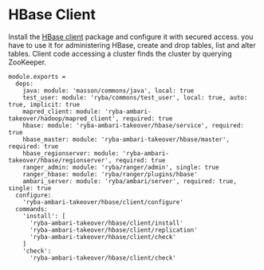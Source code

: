 
# HBase Client

Install the [HBase client](https://hbase.apache.org/apidocs/org/apache/hadoop/hbase/client/package-summary.html) package and configure it with secured access.
you have to use it for administering HBase, create and drop tables, list and alter tables.
Client code accessing a cluster finds the cluster by querying ZooKeeper.

    module.exports =
      deps:
        java: module: 'masson/commons/java', local: true
        test_user: module: 'ryba/commons/test_user', local: true, auto: true, implicit: true
        mapred_client: module: 'ryba-ambari-takeover/hadoop/mapred_client', required: true
        hbase: module: 'ryba-ambari-takeover/hbase/service', required: true
        hbase_master: module: 'ryba-ambari-takeover/hbase/master', required: true
        hbase_regionserver: module: 'ryba-ambari-takeover/hbase/regionserver', required: true
        ranger_admin: module: 'ryba/ranger/admin', single: true
        ranger_hbase: module: 'ryba/ranger/plugins/hbase'
        ambari_server: module: 'ryba/ambari/server', required: true, single: true
      configure:
        'ryba-ambari-takeover/hbase/client/configure'
      commands:
        'install': [
          'ryba-ambari-takeover/hbase/client/install'
          'ryba-ambari-takeover/hbase/client/replication'
          'ryba-ambari-takeover/hbase/client/check'
        ]
        'check':
          'ryba-ambari-takeover/hbase/client/check'
